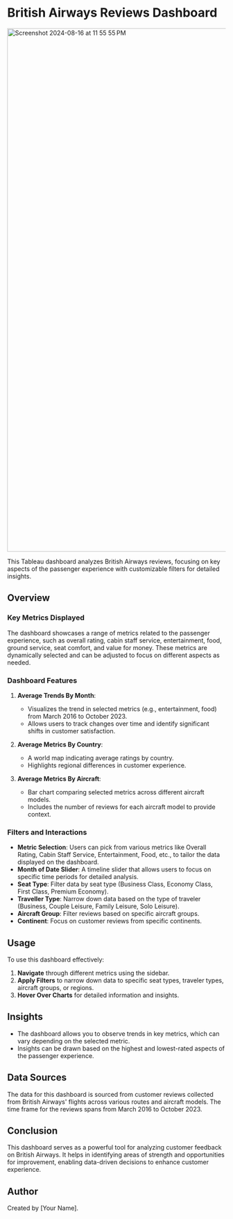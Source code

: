 
# British Airways Reviews Dashboard

<img width="1207" alt="Screenshot 2024-08-16 at 11 55 55 PM" src="https://github.com/user-attachments/assets/dd70118d-9dd1-4eff-be08-cf1831991fde">


This Tableau dashboard analyzes British Airways reviews, focusing on key aspects of the passenger experience with customizable filters for detailed insights.

## Overview

### Key Metrics Displayed

The dashboard showcases a range of metrics related to the passenger experience, such as overall rating, cabin staff service, entertainment, food, ground service, seat comfort, and value for money. These metrics are dynamically selected and can be adjusted to focus on different aspects as needed.

### Dashboard Features
1. **Average Trends By Month**:
   - Visualizes the trend in selected metrics (e.g., entertainment, food) from March 2016 to October 2023.
   - Allows users to track changes over time and identify significant shifts in customer satisfaction.

2. **Average Metrics By Country**:
   - A world map indicating average ratings by country.
   - Highlights regional differences in customer experience.

3. **Average Metrics By Aircraft**:
   - Bar chart comparing selected metrics across different aircraft models.
   - Includes the number of reviews for each aircraft model to provide context.

### Filters and Interactions
- **Metric Selection**: Users can pick from various metrics like Overall Rating, Cabin Staff Service, Entertainment, Food, etc., to tailor the data displayed on the dashboard.
- **Month of Date Slider**: A timeline slider that allows users to focus on specific time periods for detailed analysis.
- **Seat Type**: Filter data by seat type (Business Class, Economy Class, First Class, Premium Economy).
- **Traveller Type**: Narrow down data based on the type of traveler (Business, Couple Leisure, Family Leisure, Solo Leisure).
- **Aircraft Group**: Filter reviews based on specific aircraft groups.
- **Continent**: Focus on customer reviews from specific continents.

## Usage

To use this dashboard effectively:
1. **Navigate** through different metrics using the sidebar.
2. **Apply Filters** to narrow down data to specific seat types, traveler types, aircraft groups, or regions.
3. **Hover Over Charts** for detailed information and insights.

## Insights

- The dashboard allows you to observe trends in key metrics, which can vary depending on the selected metric.
- Insights can be drawn based on the highest and lowest-rated aspects of the passenger experience.

## Data Sources

The data for this dashboard is sourced from customer reviews collected from British Airways' flights across various routes and aircraft models. The time frame for the reviews spans from March 2016 to October 2023.

## Conclusion

This dashboard serves as a powerful tool for analyzing customer feedback on British Airways. It helps in identifying areas of strength and opportunities for improvement, enabling data-driven decisions to enhance customer experience.

## Author

Created by [Your Name].
